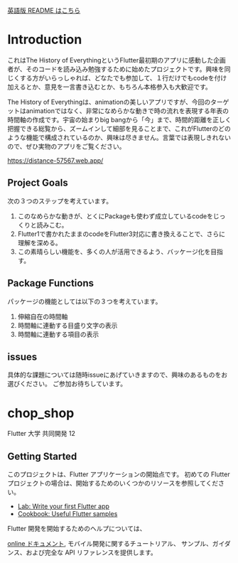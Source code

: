 [英語版 README はこちら](/README.md)

# Introduction

これはThe History of EverythingというFlutter最初期のアプリに感動した企画者が、そのコードを読み込み勉強するために始めたプロジェクトです。興味を同じくする方がいらっしゃれば、どなたでも参加して、１行だけでもcodeを付け加えるとか、意見を一言書き込むとか、もちろん本格参入も大歓迎です。

The History of Everythingは、animationの美しいアプリですが、今回のターゲットはanimationではなく、非常になめらかな動きで時の流れを表現する年表の時間軸の作成です。宇宙の始まりbig bangから「今」まで、時間的距離を正しく把握できる総覧から、ズームインして細部を見ることまで、これがFlutterのどのような機能で構成されているのか、興味は尽きません。言葉では表現しきれないので、ぜひ実物のアプリをご覧ください。

https://distance-57567.web.app/

## Project Goals

次の３つのステップを考えています。
1. このなめらかな動きが、とくにPackageも使わず成立しているcodeをじっくりと読みこむ。
2. Flutter1で書かれたままのcodeをFlutter3対応に書き換えることで、さらに理解を深める。
3. この素晴らしい機能を、多くの人が活用できるよう、バッケージ化を目指す。

## Package Functions

パッケージの機能としては以下の３つを考えています。
1. 伸縮自在の時間軸
2. 時間軸に連動する目盛り文字の表示
3. 時間軸に連動する項目の表示

## issues

具体的な課題については随時issueにあげていきますので、興味のあるものをお選びください。
ご参加お待ちしています。

# chop_shop

Flutter 大学 共同開発 12

## Getting Started

このプロジェクトは、Flutter アプリケーションの開始点です。
初めての Flutter プロジェクトの場合は、開始するためのいくつかのリソースを参照してください。

- [Lab: Write your first Flutter app](https://docs.flutter.dev/get-started/codelab)
- [Cookbook: Useful Flutter samples](https://docs.flutter.dev/cookbook)

Flutter 開発を開始するためのヘルプについては、

[online ドキュメント](https://docs.flutter.dev/), モバイル開発に関するチュートリアル、
サンプル、ガイダンス、および完全な API リファレンスを提供します。